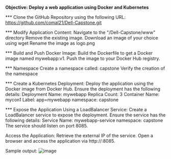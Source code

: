 **Objective: Deploy a web application using Docker and Kubernetes**

*** Clone the GitHub Repository using the following URL: https://github.com/comal21/Dell-Capstone.git

*** Modify Application Content:
Navigate to the "/Dell-Capstone/www" directory
Remove the existing image.
Download an image of your choice using wget <ImageURL>
Rename the image as logo.png

*** Build and Push Docker Image:
Build the Dockerfile to get a Docker image named mywebapp:v1.
Push the image to your Docker Hub registry.

*** Namespace
Create a namespace called: capstone
Verify the creation of the namespace

*** Create a Kubernetes Deployment:
Deploy the application using the Docker image from Docker Hub.
Ensure the deployment has the following details:
Deployment Name: mywebapp
Replica Count: 3
Container Name: mycon1
Label: app=mywebapp
namespace: capstone

*** Expose the Application Using a LoadBalancer Service:
Create a LoadBalancer service to expose the deployment.
Ensure the service has the following details:
Service Name: mywebapp-service
namespace: capstone
The service should listen on port 8085.

Access the Application:
Retrieve the external IP of the service.
Open a browser and access the application via http://<EXTERNAL-IP>:8085.

Sample output:
![image](https://github.com/user-attachments/assets/1437a20c-fc91-4a32-8f00-cf2e7a1cea8f)
